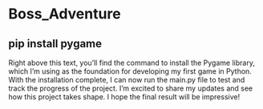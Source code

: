 # Boss_Adventure
## pip install pygame
Right above this text, you’ll find the command to install the Pygame library, which I’m using as the foundation for developing my first game in Python. With the installation complete, I can now run the main.py file to test and track the progress of the project. I’m excited to share my updates and see how this project takes shape. I hope the final result will be impressive!
